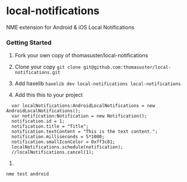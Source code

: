 # local-notifications

NME extension for Android & iOS Local Notifications

### Getting Started

1. Fork your own copy of thomasuster/local-notifications
1. Clone your copy
  ```git clone git@github.com:thomasuster/local-notifications.git```
1. Add haxelib
  ```haxelib dev local-notifications local-notifications```
  
1. Add this this to your project
  ```
	var localNotifications:AndroidLocalNotifications = new AndroidLocalNotifications();
	var notification:Notification = new Notification();
	notification.id = 1;
	notification.title = "Title";
	notification.textContent = "This is the text content.";
	notification.milliseconds = 5*1000;
	notification.smallIconColor = 0xff3c81;
	localNotifications.schedule(notification);
	//localNotifications.cancel(1);
  ```
1. 
  ```nme test android```